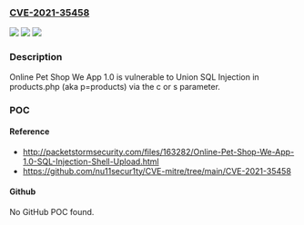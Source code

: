 ### [CVE-2021-35458](https://cve.mitre.org/cgi-bin/cvename.cgi?name=CVE-2021-35458)
![](https://img.shields.io/static/v1?label=Product&message=n%2Fa&color=blue)
![](https://img.shields.io/static/v1?label=Version&message=n%2Fa&color=blue)
![](https://img.shields.io/static/v1?label=Vulnerability&message=n%2Fa&color=brighgreen)

### Description

Online Pet Shop We App 1.0 is vulnerable to Union SQL Injection in products.php (aka p=products) via the c or s parameter.

### POC

#### Reference
- http://packetstormsecurity.com/files/163282/Online-Pet-Shop-We-App-1.0-SQL-Injection-Shell-Upload.html
- https://github.com/nu11secur1ty/CVE-mitre/tree/main/CVE-2021-35458

#### Github
No GitHub POC found.

